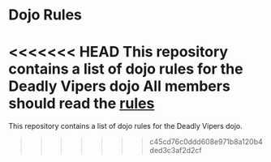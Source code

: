 Dojo Rules
==========

<<<<<<< HEAD
This repository contains a list of dojo rules for the Deadly Vipers dojo
All members should read the [rules](https://github.com/deadlyvipers)
=======
This repository contains a list of dojo rules for the Deadly Vipers dojo.

>>>>>>> c45cd76c0ddd608e971b8a120b4ded3c3af2d2cf
